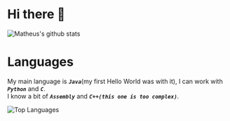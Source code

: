 # Hi there 👋
![Matheus's github stats](https://github-readme-stats.vercel.app/api?username=matheus-rambo&show_icons=true&theme=dark)

# Languages
My main language is ***`Java`***(my first Hello World was with it), I can  work with  ***`Python`*** and ***`C`***.     
I know a bit of ***`Assembly`*** and ***`C++(this one is too complex)`***.

![Top Languages](https://github-readme-stats.vercel.app/api/top-langs?username=matheus-rambo&show_icons=true&theme=dark&include_all_commits=true)
